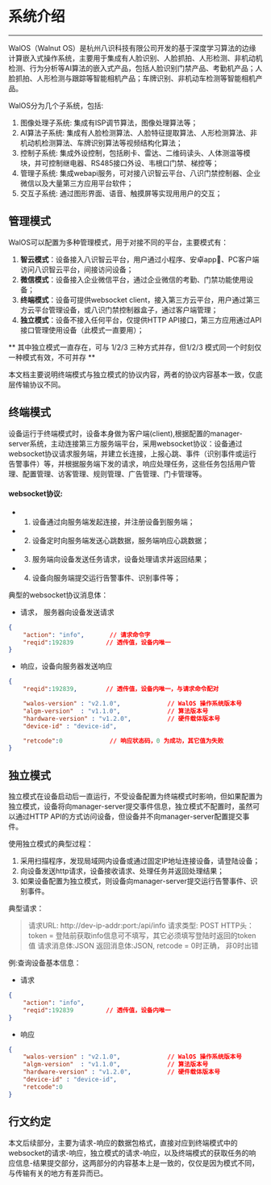 # 系统介绍
---------

WalOS（Walnut OS）是杭州八识科技有限公司开发的基于深度学习算法的边缘计算嵌入式操作系统，主要用于集成有人脸识别、人脸抓拍、人形检测、非机动机检测、行为分析等AI算法的嵌入式产品，包括人脸识别门禁产品、考勤机产品；人脸抓拍、人形检测与跟踪等智能相机产品；车牌识别、非机动车检测等智能相机产品。

WalOS分为几个子系统，包括:

1. 图像处理子系统: 集成有ISP调节算法，图像处理算法等；
2. AI算法子系统: 集成有人脸检测算法、人脸特征提取算法、人形检测算法、非机动机检测算法、车牌识别算法等视频结构化算法；
3. 控制子系统: 集成外设控制，包括刷卡、雷达、二维码读头、人体测温等模块，并可控制继电器、RS485接口外设、韦根口门禁、梯控等；
4. 管理子系统: 集成webapi服务，可对接八识智云平台、八识门禁控制器、企业微信以及大量第三方应用平台软件；
5. 交互子系统: 通过图形界面、语音、触摸屏等实现用用户的交互； 


## 管理模式

WalOS可以配置为多种管理模式，用于对接不同的平台，主要模式有：

1. **智云模式**：设备接入八识智云平台，用户通过小程序、安卓app、PC客户端访问八识智云平台，间接访问设备；
2. **微信模式**：设备接入企业微信平台，通过企业微信的考勤、门禁功能使用设备；
3. **终端模式**：设备可提供websocket client，接入第三方云平台，用户通过第三方云平台管理设备，或八识门禁控制器盒子，通过客户端管理；
4. **独立模式**：设备不接入任何平台，仅提供HTTP API接口，第三方应用通过API接口管理使用设备（此模式一直要用）；

** 其中独立模式一直存在，可与 1/2/3 三种方式并存，但1/2/3 模式同一个时刻仅一种模式有效，不可并存 **

本文档主要说明终端模式与独立模式的协议内容，两者的协议内容基本一致，仅底层传输协议不同。

## 终端模式

设备运行于终端模式时，设备本身做为客户端(client),根据配置的manager-server系统，主动连接第三方服务端平台，采用websocket协议：设备通过websocket协议请求服务端，并建立长连接，上报心跳、事件（识别事件或运行告警事件）等，并根据服务端下发的请求，响应处理任务，这些任务包括用户管理、配置管理、访客管理、规则管理、广告管理、门卡管理等。

####  websocket协议:
- 1. 设备通过向服务端发起连接，并注册设备到服务端；
- 2. 设备定时向服务端发送心跳数据，服务端响应心跳数据；
- 3. 服务端向设备发送任务请求，设备处理请求并返回结果；
- 4. 设备向服务端提交运行告警事件、识别事件等；

典型的websocket协议消息体：
- 请求， 服务器向设备发送请求

```json
{
    "action": "info",       // 请求命令字
    "reqid":192839         // 透传值，设备内唯一
}
```

- 响应，设备向服务器发送响应

```json
{
    "reqid":192839,        // 透传值，设备内唯一，与请求命令配对

    "walos-version" : "v2.1.0",             // WalOS 操作系统版本号
    "algm-version"  : "v1.1.0",             // 算法版本号
    "hardware-version" : "v1.2.0",          // 硬件载体版本号
    "device-id" : "device-id",

    "retcode":0             // 响应状态码，0 为成功，其它值为失败
}
```

## 独立模式

独立模式在设备启动后一直运行，不受设备配置为终端模式时影响，但如果配置为独立模式，设备将向manager-server提交事件信息，独立模式不配置时，虽然可以通过HTTP API的方式访问设备，但设备并不向manager-server配置提交事件。

使用独立模式的典型过程：

1. 采用扫描程序，发现局域网内设备或通过固定IP地址连接设备，请登陆设备；
2. 向设备发送http请求，设备接收请求、处理任务并返回处理结果；
3. 如果设备配置为独立模式，则设备向manager-server提交运行告警事件、识别事件。

典型请求：

>请求URL: http://dev-ip-addr:port:/api/info
>请求类型: POST
>HTTP头：token = 登陆前获取info信息可不填写，其它必须填写登陆时返回的token值
>请求消息体:JSON
>返回消息体:JSON, retcode = 0时正确， 非0时出错

例:查询设备基本信息：

- 请求

```json
{
    "action": "info",
    "reqid":192839         // 透传值，设备内唯一
}
```

- 响应

```json
{
    "walos-version" : "v2.1.0",             // WalOS 操作系统版本号
    "algm-version"  : "v1.1.0",             // 算法版本号
    "hardware-version" : "v1.2.0",          // 硬件载体版本号
    "device-id" : "device-id",
    "retcode":0
}
```

## 行文约定

本文后续部分，主要为请求-响应的数据包格式，直接对应到终端模式中的websocket的请求-响应，独立模式的请求-响应，以及终端模式的获取任务的响应信息-结果提交部分，这两部分的内容基本上是一致的，仅仅是因为模式不同，与传输有关的地方有差异而已。  

